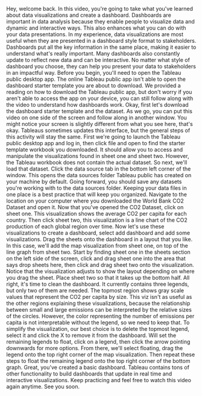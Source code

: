 
Hey, welcome back. In this video, you're going to take what you've learned about data visualizations and create a dashboard. Dashboards are important in data analysis because they enable people to visualize data and dynamic and interactive ways. This also enhances what you can do with your data presentations. In my experience, data visualizations are most useful when they are presented in a dashboard style format to stakeholders. Dashboards put all the key information in the same place, making it easier to understand what's really important. Many dashboards also constantly update to reflect new data and can be interactive. No matter what style of dashboard you choose, they can help you present your data to stakeholders in an impactful way. Before you begin, you'll need to open the Tableau public desktop app. The online Tableau public app isn't able to open the dashboard starter template you are about to download. We provided a reading on how to download the Tableau public app, but don't worry if you aren't able to access the app on your device, you can still follow along with the video to understand how dashboards work. Okay, first let's download the dashboard starter template and the dataset. As we go, you can put this video on one side of the screen and follow along in another window. You might notice your screen is slightly different from what you see here, that's okay. Tableaus sometimes updates this interface, but the general steps of this activity will stay the same. First we're going to launch the Tableau public desktop app and log in, then click file and open to find the starter template workbook you downloaded. It should allow you to access and manipulate the visualizations found in sheet one and sheet two. However, the Tableau workbook does not contain the actual dataset. So next, we'll load that dataset. Click the data source tab in the bottom left corner of the window. This opens the data sources folder Tableau public has created on your machine by default. Going forward, you should save any datasets you're working with to the data sources folder. Keeping your data files in one place is a best practice that will keep you organized. Navigate to the location on your computer where you downloaded the World Bank CO2 Dataset and open it. Now that you've opened the CO2 Dataset, click on sheet one. This visualization shows the average CO2 per capita for each country. Then click sheet two, this visualization is a line chart of the CO2 production of each global region over time. Now let's use these visualizations to create a dashboard, select add dashboard and add some visualizations. Drag the sheets onto the dashboard in a layout that you like. In this case, we'll add the map visualization from sheet one, on top of the line graph from sheet two. Start by finding sheet one in the sheets section on the left side of the screen, click and drag sheet one into the area that says drop sheets here, then click and drag sheet two onto the visualization. Notice that the visualization adjusts to show the layout depending on where you drag the sheet. Place sheet two so that it takes up the bottom half. All right, it's time to clean the dashboard. It currently contains three legends, but only two of them are needed. The topmost region shows gray scale values that represent the CO2 per capita by size. This viz isn't as useful as the other regions explaining these visualizations, because the relationship between small and large emissions can be interpreted by the relative sizes of the circles. However, the color representing the number of emissions per capita is not interpretable without the legend, so we need to keep that. To simplify the visualization, our best choice is to delete the topmost legend, select it and click the X to remove it from the dashboard. Will set the remaining legends to float, click on a legend, then click the arrow pointing downwards for more options. From there, we'll select floating, drag the legend onto the top right corner of the map visualization. Then repeat these steps to float the remaining legend onto the top right corner of the bottom graph. Great, you've created a basic dashboard. Tableau contains tons of other functionality to build dashboards that update in real time and interactive visualizations. Keep practicing and feel free to watch this video again anytime. See you soon.
